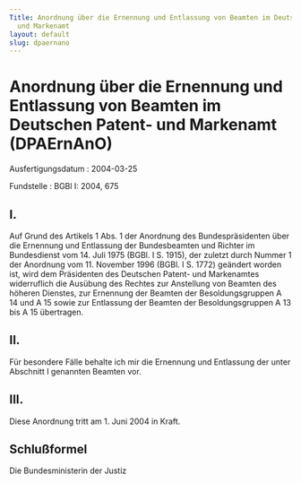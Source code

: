 ```yaml
---
Title: Anordnung über die Ernennung und Entlassung von Beamten im Deutschen Patent-
  und Markenamt
layout: default
slug: dpaernano
---
```


# Anordnung über die Ernennung und Entlassung von Beamten im Deutschen Patent- und Markenamt (DPAErnAnO)

Ausfertigungsdatum
:   2004-03-25

Fundstelle
:   BGBl I: 2004, 675



## I.

Auf Grund des Artikels 1 Abs. 1 der Anordnung des Bundespräsidenten
über die Ernennung und Entlassung der Bundesbeamten und Richter im
Bundesdienst vom 14. Juli 1975 (BGBl. I S. 1915), der zuletzt durch
Nummer 1 der Anordnung vom 11. November 1996 (BGBl. I S. 1772)
geändert worden ist, wird dem Präsidenten des Deutschen Patent- und
Markenamtes widerruflich die Ausübung des Rechtes zur Anstellung von
Beamten des höheren Dienstes, zur Ernennung der Beamten der
Besoldungsgruppen A 14 und A 15 sowie zur Entlassung der Beamten der
Besoldungsgruppen A 13 bis A 15 übertragen.


## II.

Für besondere Fälle behalte ich mir die Ernennung und Entlassung der
unter Abschnitt I genannten Beamten vor.


## III.

Diese Anordnung tritt am 1. Juni 2004 in Kraft.


## Schlußformel

Die Bundesministerin der Justiz

